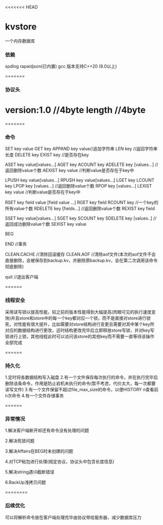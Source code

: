 <!--
 * @Description: 
 * @Version: 1.0
 * @Author: Gong
 * @Date: 2023-09-29 05:40:03
 * @LastEditors: Gong
 * @LastEditTime: 2023-10-10 13:37:54
-->
<<<<<<< HEAD
# kvstore
一个内存数据库
### 依赖
spdlog
rapaidjson(已内置)
gcc 版本支持C++20 (8.0以上) 

=======
### 协议头
version:1.0 //4byte
length //4byte
=======


=======
### 命令
SET key value
GET key
APPAND key value//追加字符串
LEN key //返回字符串长度
DELETE key
EXIST key //是否存在key

ASET key value[values...]
AGET key
ACOUNT key
ADELETE key [values...] //返回删除value个数
AEXIST key value //判断value是否存在于key中

LPUSH key value[values...]
RPUSH key value[values...]
LGET key
LCOUNT key
LPOP key [values...] //返回删除value个数
RPOP key [values...]
LEXIST key value //判断value是否存在于key中

RSET key field value [field value ...]
RGET key field
RCOUNT key //一个key的所有value个数
RDELETE key [fields...] //返回删除value个数
REXIST key field

SSET key value[values...]
SGET key
SCOUNT key
SDELETE key [values..] //返回成功删除value个数
SEXIST key value

BEG

END //事务

CLEAN.CACHE //清除回滚缓存
CLEAN.AOF //清除aof文件(本次的aof文件不会直接删除，会被保存到backup.kv，并删除原backup.kv，会在第二次调用该命令彻底删除)


quit //退出客户端


======
### 线程安全
采用读写锁以提高性能，较之前的版本性能得到大幅提高(肉眼可见的执行速度变快)并且store和store中的每一个key都对应一个锁，而不是直接对store进行锁死，对性能有很大提升，比如需要对store结构进行变更且需要对其中某个key所对应的数据结构进行更改，这时结构更改完毕后立即释放store写锁，并对key写锁进行上锁，其他线程此时可以访问该store的其他key而不需要一直等待该操作全部完成


======
### 持久化
1.定时将各数据结构写入磁盘
2.有一个文件保存每次执行的命令，并在执行完毕后删除该条命令，作用是防止宕机未执行的命令(暂不考虑，代价太大，每一次都要读写文件)
3.有一个文件保留不超过file_max_size的命令，以便HISTORY n查看前n次命令
4.有一个文件存储事务

======
### 异常情况
1.解决客户端断开却还有命令没有处理的问题

2.解决死锁问题

3.解决Affairs在BEG时未创建的问题

4.对TCP粘包进行处理(规定协议，协议头中包含长度信息)

5.解决string遇\0截断错误

6.BackUp浅拷贝问题

========
### 后续优化
可以将解析命令放在客户端处理完毕由协议带给服务器，减少数据库压力